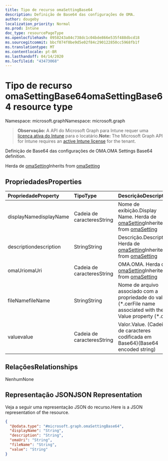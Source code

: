 ```yaml
---
title: Tipo de recurso omaSettingBase64
description: Definição de Base64 das configurações de OMA.
author: dougeby
localization_priority: Normal
ms.prod: Intune
doc_type: resourcePageType
ms.openlocfilehash: 0958243a84c738dc1c04bde866e535f488dbcd18
ms.sourcegitcommit: bbcf074f0be9d5e02f84c290122850cc5968fb1f
ms.translationtype: MT
ms.contentlocale: pt-BR
ms.lasthandoff: 04/14/2020
ms.locfileid: "43473068"
---
```

# <a name="omasettingbase64-resource-type"></a><span data-ttu-id="a256f-103">Tipo de recurso omaSettingBase64</span><span class="sxs-lookup"><span data-stu-id="a256f-103">omaSettingBase64 resource type</span></span>

<span data-ttu-id="a256f-104">Namespace: microsoft.graph</span><span class="sxs-lookup"><span data-stu-id="a256f-104">Namespace: microsoft.graph</span></span>

> <span data-ttu-id="a256f-105">**Observação:** A API do Microsoft Graph para Intune requer uma [licença ativa do Intune](https://go.microsoft.com/fwlink/?linkid=839381) para o locatário.</span><span class="sxs-lookup"><span data-stu-id="a256f-105">**Note:** The Microsoft Graph API for Intune requires an [active Intune license](https://go.microsoft.com/fwlink/?linkid=839381) for the tenant.</span></span>

<span data-ttu-id="a256f-106">Definição de Base64 das configurações de OMA.</span><span class="sxs-lookup"><span data-stu-id="a256f-106">OMA Settings Base64 definition.</span></span>


<span data-ttu-id="a256f-107">Herda de [omaSetting](../resources/intune-deviceconfig-omasetting.md)</span><span class="sxs-lookup"><span data-stu-id="a256f-107">Inherits from [omaSetting](../resources/intune-deviceconfig-omasetting.md)</span></span>

## <a name="properties"></a><span data-ttu-id="a256f-108">Propriedades</span><span class="sxs-lookup"><span data-stu-id="a256f-108">Properties</span></span>
|<span data-ttu-id="a256f-109">Propriedade</span><span class="sxs-lookup"><span data-stu-id="a256f-109">Property</span></span>|<span data-ttu-id="a256f-110">Tipo</span><span class="sxs-lookup"><span data-stu-id="a256f-110">Type</span></span>|<span data-ttu-id="a256f-111">Descrição</span><span class="sxs-lookup"><span data-stu-id="a256f-111">Description</span></span>|
|:---|:---|:---|
|<span data-ttu-id="a256f-112">displayName</span><span class="sxs-lookup"><span data-stu-id="a256f-112">displayName</span></span>|<span data-ttu-id="a256f-113">Cadeia de caracteres</span><span class="sxs-lookup"><span data-stu-id="a256f-113">String</span></span>|<span data-ttu-id="a256f-114">Nome de exibição.</span><span class="sxs-lookup"><span data-stu-id="a256f-114">Display Name.</span></span> <span data-ttu-id="a256f-115">Herda de [omaSetting](../resources/intune-deviceconfig-omasetting.md)</span><span class="sxs-lookup"><span data-stu-id="a256f-115">Inherited from [omaSetting](../resources/intune-deviceconfig-omasetting.md)</span></span>|
|<span data-ttu-id="a256f-116">description</span><span class="sxs-lookup"><span data-stu-id="a256f-116">description</span></span>|<span data-ttu-id="a256f-117">String</span><span class="sxs-lookup"><span data-stu-id="a256f-117">String</span></span>|<span data-ttu-id="a256f-118">Descrição.</span><span class="sxs-lookup"><span data-stu-id="a256f-118">Description.</span></span> <span data-ttu-id="a256f-119">Herda de [omaSetting](../resources/intune-deviceconfig-omasetting.md)</span><span class="sxs-lookup"><span data-stu-id="a256f-119">Inherited from [omaSetting](../resources/intune-deviceconfig-omasetting.md)</span></span>|
|<span data-ttu-id="a256f-120">omaUri</span><span class="sxs-lookup"><span data-stu-id="a256f-120">omaUri</span></span>|<span data-ttu-id="a256f-121">Cadeia de caracteres</span><span class="sxs-lookup"><span data-stu-id="a256f-121">String</span></span>|<span data-ttu-id="a256f-122">OMA.</span><span class="sxs-lookup"><span data-stu-id="a256f-122">OMA.</span></span> <span data-ttu-id="a256f-123">Herda de [omaSetting](../resources/intune-deviceconfig-omasetting.md)</span><span class="sxs-lookup"><span data-stu-id="a256f-123">Inherited from [omaSetting](../resources/intune-deviceconfig-omasetting.md)</span></span>|
|<span data-ttu-id="a256f-124">fileName</span><span class="sxs-lookup"><span data-stu-id="a256f-124">fileName</span></span>|<span data-ttu-id="a256f-125">String</span><span class="sxs-lookup"><span data-stu-id="a256f-125">String</span></span>|<span data-ttu-id="a256f-126">Nome de arquivo associado com a propriedade do valor (\*.cer</span><span class="sxs-lookup"><span data-stu-id="a256f-126">File name associated with the Value property (\*.cer</span></span> | <span data-ttu-id="a256f-127">\*. CRT</span><span class="sxs-lookup"><span data-stu-id="a256f-127">\*.crt</span></span> | <span data-ttu-id="a256f-128">\*. p7b</span><span class="sxs-lookup"><span data-stu-id="a256f-128">\*.p7b</span></span> | <span data-ttu-id="a256f-129">\*. bin).</span><span class="sxs-lookup"><span data-stu-id="a256f-129">\*.bin).</span></span>|
|<span data-ttu-id="a256f-130">value</span><span class="sxs-lookup"><span data-stu-id="a256f-130">value</span></span>|<span data-ttu-id="a256f-131">Cadeia de caracteres</span><span class="sxs-lookup"><span data-stu-id="a256f-131">String</span></span>|<span data-ttu-id="a256f-132">Valor.</span><span class="sxs-lookup"><span data-stu-id="a256f-132">Value.</span></span> <span data-ttu-id="a256f-133">(Cadeia de caracteres codificada em Base64)</span><span class="sxs-lookup"><span data-stu-id="a256f-133">(Base64 encoded string)</span></span>|

## <a name="relationships"></a><span data-ttu-id="a256f-134">Relações</span><span class="sxs-lookup"><span data-stu-id="a256f-134">Relationships</span></span>
<span data-ttu-id="a256f-135">Nenhum</span><span class="sxs-lookup"><span data-stu-id="a256f-135">None</span></span>

## <a name="json-representation"></a><span data-ttu-id="a256f-136">Representação JSON</span><span class="sxs-lookup"><span data-stu-id="a256f-136">JSON Representation</span></span>
<span data-ttu-id="a256f-137">Veja a seguir uma representação JSON do recurso.</span><span class="sxs-lookup"><span data-stu-id="a256f-137">Here is a JSON representation of the resource.</span></span>
<!-- {
  "blockType": "resource",
  "@odata.type": "microsoft.graph.omaSettingBase64"
}
-->
``` json
{
  "@odata.type": "#microsoft.graph.omaSettingBase64",
  "displayName": "String",
  "description": "String",
  "omaUri": "String",
  "fileName": "String",
  "value": "String"
}
```







